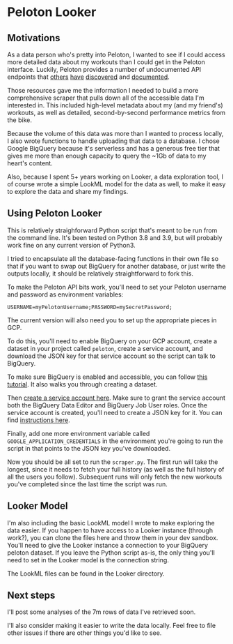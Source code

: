 # Peloton Looker

## Motivations
As a data person who's pretty into Peloton, I wanted to see if I could access more detailed data about my workouts than I could get in the Peloton interface. Luckily, Peloton provides a number of undocumented API endpoints that [others](https://github.com/geudrik/peloton-client-library/blob/master/API_DOCS.md) [have](https://coda.io/@atc/analyze-your-peloton-workout-stats-with-real-time-updates) [discovered](https://lgellis.github.io/pelotonR/) and [documented](https://app.swaggerhub.com/apis/DovOps/peloton-unofficial-api/0.2.3#/).

Those resources gave me the information I needed to build a more comprehensive scraper that pulls down all of the accessible data I'm interested in. This included high-level metadata about my (and my friend's) workouts, as well as detailed, second-by-second performance metrics from the bike.

Because the volume of this data was more than I wanted to process locally, I also wrote functions to handle uploading that data to a database. I chose Google BigQuery because it's serverless and has a generous free tier that gives me more than enough capacity to query the ~1Gb of data to my heart's content.

Also, because I spent 5+ years working on Looker, a data exploration tool, I of course wrote a simple LookML model for the data as well, to make it easy to explore the data and share my findings.

## Using Peloton Looker

This is relatively straighforward Python script that's meant to be run from the command line. It's been tested on Python 3.8 and 3.9, but will probably work fine on any current version of Python3.

I tried to encapsulate all the database-facing functions in their own file so that if you want to swap out BigQuery for another database, or just write the outputs locally, it should be relatively straightforward to fork this.

To make the Peloton API bits work, you'll need to set your Peloton username and password as environment variables:
```
USERNAME=myPelotonUsername;PASSWORD=mySecretPassword;
```
The current version will also need you to set up the appropriate pieces in GCP.

To do this, you'll need to enable BigQuery on your GCP account, create a dataset in your project called `peloton`, create a service account, and download the JSON key for that service account so the script can talk to BigQuery.

To make sure BigQuery is enabled and accessible, you can follow [this tutorial](https://cloud.google.com/bigquery/docs/quickstarts/quickstart-cloud-console). It also walks you through creating a dataset.

Then [create a service account here](https://console.cloud.google.com/iam-admin/serviceaccounts/create). Make sure to grant the service account both the BigQuery Data Editor and BigQuery Job User roles. Once the service account is created, you'll need to create a JSON key for it. You can find [instructions here](https://cloud.google.com/iam/docs/creating-managing-service-account-keys#creating).

Finally, add one more environment variable called `GOOGLE_APPLICATION_CREDENTIALS` in the environment you're going to run the script in that points to the JSON key you've downloaded.

Now you should be all set to run the `scraper.py`. The first run will take the longest, since it needs to fetch your full history (as well as the full history of all the users you follow). Subsequent runs will only fetch the new workouts you've completed since the last time the script was run.

## Looker Model

I'm also including the basic LookML model I wrote to make exploring the data easier. If you happen to have access to a Looker instance (through work?), you can clone the files here and throw them in your dev sandbox. You'll need to give the Looker instance a connection to your BigQuery peloton dataset. If you leave the Python script as-is, the only thing you'll need to set in the Looker model is the connection string.

The LookML files can be found in the Looker directory.

## Next steps

I'll post some analyses of the 7m rows of data I've retrieved soon.

I'll also consider making it easier to write the data locally. Feel free to file other issues if there are other things you'd like to see.

